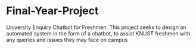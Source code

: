 # Final-Year-Project
University Enquiry Chatbot for Freshmen. This project seeks to design an automated system in the form of a chatbot, to assist KNUST freshmen with any queries and issues they may face on campus

